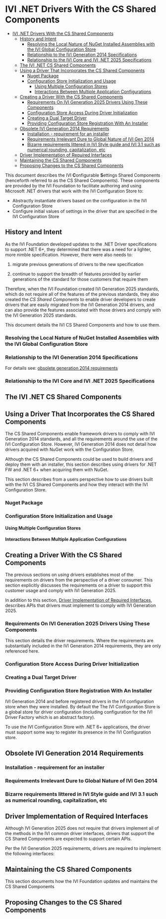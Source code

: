 # IVI .NET Drivers With the CS Shared Components

- [IVI .NET Drivers With the CS Shared Components](#ivi-net-drivers-with-the-cs-shared-components)
  - [History and Intent](#history-and-intent)
    - [Resolving the Local Nature of NuGet Installed Assemblies with the IVI Global Configuration Store](#resolving-the-local-nature-of-nuget-installed-assemblies-with-the-ivi-global-configuration-store)
    - [Relationship to the IVI Generation 2014 Specifications](#relationship-to-the-ivi-generation-2014-specifications)
    - [Relationship to the IVI Core and IVI .NET 2025 Specifications](#relationship-to-the-ivi-core-and-ivi-net-2025-specifications)
  - [The IVI .NET CS Shared Components](#the-ivi-net-cs-shared-components)
  - [Using a Driver That Incorporates the CS Shared Components](#using-a-driver-that-incorporates-the-cs-shared-components)
    - [Nuget Package](#nuget-package)
    - [Configuration Store Initialization and Usage](#configuration-store-initialization-and-usage)
      - [Using Multiple Configuration Stores](#using-multiple-configuration-stores)
      - [Interactions Between Multiple Application Configurations](#interactions-between-multiple-application-configurations)
  - [Creating a Driver With the CS Shared Components](#creating-a-driver-with-the-cs-shared-components)
    - [Requirements On IVI Generation 2025 Drivers Using These Components](#requirements-on-ivi-generation-2025-drivers-using-these-components)
    - [Configuration Store Access During Driver Initialization](#configuration-store-access-during-driver-initialization)
    - [Creating a Dual Target Driver](#creating-a-dual-target-driver)
    - [Providing Configuration Store Registration With An Installer](#providing-configuration-store-registration-with-an-installer)
  - [Obsolete IVI Generation 2014 Requirements](#obsolete-ivi-generation-2014-requirements)
    - [Installation - requirement for an installer](#installation---requirement-for-an-installer)
    - [Requirements Irrelevant Dure to Global Nature of IVI Gen 2014](#requirements-irrelevant-dure-to-global-nature-of-ivi-gen-2014)
    - [Bizarre requirements littered in IVI Style guide and IVI 3.1 such as numerical rounding, capitalization, etc](#bizarre-requirements-littered-in-ivi-style-guide-and-ivi-31-such-as-numerical-rounding-capitalization-etc)
  - [Driver Implementation of Required Interfaces](#driver-implementation-of-required-interfaces)
  - [Maintaining the CS Shared Components](#maintaining-the-cs-shared-components)
  - [Proposing Changes to the CS Shared Components](#proposing-changes-to-the-cs-shared-components)

<!-- This document uses HTML comments to suggest appropriate content and conventional markdown content to propse content -->

<!-- This document should be enhanced with things that we learn as we do prototyping of the drivers using the CS Shared Components -->

This document describes the IVI **C**onfigurable **S**ettings Shared Components (henceforth referred to as the CS Shared Components).  These components are provided by the IVI Foundation to facilitate authoring and using Microsoft .NET drivers that work with the IVI Configuration Store to:

- Abstractly instantiate drivers based on the configuration in the IVI Configuration Store
- Configure initial values of settings in the driver that are specified in the IVI Configuration Store

## History and Intent

As the IVI Foundation developed updates to the .NET Driver specifications to support .NET 6+, they determined that there was a need for a lighter, more nimble specification.  However, there were also needs to:

1. migrate previous generations of drivers to the new specification

2. continue to support the breadth of features provided by earlier generations of the standard for those customers that require them

Therefore, when the IVI Foundation created IVI Generation 2025 standards, which do not require all of the features of the previous standards, they also created the *CS Shared Components* to enable driver developers to create drivers that are easily migrated from the IVI Generation 2014 drivers, and can also provide the features associated with those drivers and comply with the IVI Generation 2025 standards.

This document details the IVI CS Shared Components and how to use them.

### Resolving the Local Nature of NuGet Installed Assemblies with the IVI Global Configuration Store

<!-- Explain the general problem, and the solution and how it plays out for .NET Framework and .NET 6+ -->

### Relationship to the IVI Generation 2014 Specifications

<!-- Explain why drivers using these components do not comply with the Gen 2014 specifications.  Sort of a high-level explanation of the section below on obsolete requirements. -->

For details see: [obsolete generation 2014 requirements](#obsolete-ivi-generation-2014-requirements)

### Relationship to the IVI Core and IVI .NET 2025 Specifications

<!-- Explain how these specifications led to an evolution in the standards, and how they all relate -->

<!-- Especially clarifying use of the CS Shared Components vs. the others IVI 2025 Shared Components. -->

<!-- Mention the compliance guarantees if you use *either* these components or the others. -->

## The IVI .NET CS Shared Components

<!-- Any detail on their role not obvious from the introduction -->

<!-- Dual targetted packages for local deployment with NuGet -->

## Using a Driver That Incorporates the CS Shared Components

The CS Shared Components enable framework drivers to comply with IVI Generation 2014 standards, and all the requirements around the use of the IVI Configuration Store.   However, IVI Generation 2014 does not detail how drivers acquired with NuGet work with the Configuration Store.

Although the CS Shared Components could be used to build drivers and deploy them with an installer, this section describes using drivers for .NET FW and .NET 6+ when acquiring them with NuGet.

This section describes from a users perspective how to use drivers built with the IVI CS Shared Components and how they interact with the IVI Configuration Store.

### Nuget Package

<!-- Driver typically provided as a dual target package, .NET FW version behavior, .NET 6+ version behavior.  Mention that the driver NuGet package will have a dependency on the IVI CS Shared Components. -->

### Configuration Store Initialization and Usage

<!-- mention the associated driver installer for registration, and the role of NI-MAX or similar tools -->

#### Using Multiple Configuration Stores

<!-- Discuss the Gen 2014 provisions for multiple configuration stores, and how to load them, and how they may be useful to create local scoped configuration store. -->

#### Interactions Between Multiple Application Configurations

<!-- Discuss potential confusion between globally installed drivers and NuGet installed drivers -->

<!-- Techniques for putting all of your configuration in the global config store, that is what do you do so that mulitple drivers used in multiple applications to not get conflated -->

<!-- Need a warning that since each application has a local copy of the Configuration Server that any incompatibilities in how each Configuration Server version handles the configuration store would be troublesome. -->

## Creating a Driver With the CS Shared Components

The previous sections on *using* drivers establishes most of the requirements on drivers from the perspective of a driver consumer.  This section explicitly discusses the requirements on a driver to support this customer usage and comply with IVI Generation 2025.

In addition to this section, [Driver Implementation of Required Interfaces](#driver-implementation-of-required-interfaces), describes APIs that drivers must implement to comply with IVI Generation 2025.

### Requirements On IVI Generation 2025 Drivers Using These Components

<!-- Per Gen 2014, what the driver has to do to legitimately claim it supports the CS Shared components such as, checking the Configuration Store, proper behaviors.  -->

<!-- Any requirements we want to carry forward from IVI 3.1, 3.5, and others. -->

This section details the driver requirements.  Where the requirements are substantially included in the IVI Generation 2014 requirements, they are only referenced here.

### Configuration Store Access During Driver Initialization

### Creating a Dual Target Driver

### Providing Configuration Store Registration With An Installer

IVI Generation 2014 and before registered drivers in the IVI configuration store when they were installed. By default the The IVI Configuration Store is a global store for driver configuration (including configuration for the IVI Driver Factory which is an abstract factory).

To use the IVI Configuration Store with .NET 6+ applications, the driver must support some way to register its presence in the IVI Configuration store.

<!-- details on how all this works -->

## Obsolete IVI Generation 2014 Requirements

<!-- IVI Generation 2025 Drivers with CS Shared Components Need Not Comply -->
<!-- Various requirements from IVI Generation 2014, that drivers are explicitly permitted to ignore. -->

### Installation - requirement for an installer

<!-- Basic requirement for an installer is replaced by a NuGet package, and a companion installer to do registration -->

<!-- Need outline the requirements on the companion installer -->

### Requirements Irrelevant Dure to Global Nature of IVI Gen 2014

<!-- Installation to IVI directories, registry entries, installation to the GAC, other things that are globally geared -->

### Bizarre requirements littered in IVI Style guide and IVI 3.1 such as numerical rounding, capitalization, etc

<!-- Seems that some effort should go into calling out the fact that IVI Gen 2025 does not have these requirements and they are not implicitly being extended to all drivers that use the CS Shared Components. -->

<!-- Need to carefully consider if interchangeability concerns would lead us to wanting to retain some of these requirements --- that was nominally the reason for many of their inclusion in the original specifications. -->

<!-- Perhaps a broad statement that only the appropriate detailed requirements should be considered obligatory????? -->

## Driver Implementation of Required Interfaces

Although IVI Generation 2025 does not require that drivers implement all of the methods in the IVI common driver interfaces, drivers that support the CS Shared Components are expected to support certain APIs.

Per the IVI Generation 2025 requirements, drivers are required to implement the following interfaces:

<!-- Fill in standard 3 interfaces, presumably referencing Gen 2014 for implementation -->

<!-- Need to call out methods and interfaces that must be implemented for Gen 2025 compliance  -->

## Maintaining the CS Shared Components

This section documents how the IVI Foundation updates and maintains the CS Shared Components

## Proposing Changes to the CS Shared Components
